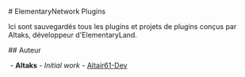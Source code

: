 ​#​ ​ElementaryNetwork Plugins

Ici sont sauvegardés tous les plugins et projets de plugins conçus par Altaks, développeur d'ElementaryLand.

​##​ ​Auteur

​ - ​**Altaks**​ - ​*Initial work*​ - [​Altair61-Dev​](https://github.com/Altair61-Dev)
